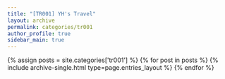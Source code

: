 ```yaml
---
title: "[TR001] YH's Travel"
layout: archive
permalink: categories/tr001
author_profile: true
sidebar_main: true
---
```



{% assign posts = site.categories['tr001'] %}
{% for post in posts %} {% include archive-single.html type=page.entries_layout %} {% endfor %}
